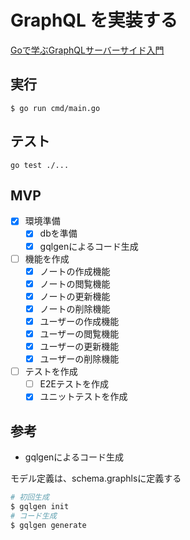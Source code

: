 # GraphQL を実装する

[Goで学ぶGraphQLサーバーサイド入門](https://zenn.dev/hsaki/books/golang-graphql)

## 実行

```
$ go run cmd/main.go
```

## テスト

```
go test ./...
```

## MVP

- [x] 環境準備
  - [x] dbを準備
  - [x] gqlgenによるコード生成 
- [ ] 機能を作成
  - [x] ノートの作成機能
  - [x] ノートの閲覧機能
  - [x] ノートの更新機能
  - [x] ノートの削除機能
  - [x] ユーザーの作成機能
  - [x] ユーザーの閲覧機能
  - [x] ユーザーの更新機能
  - [x] ユーザーの削除機能
- [ ] テストを作成
  - [ ] E2Eテストを作成
  - [x] ユニットテストを作成

## 参考

- gqlgenによるコード生成

モデル定義は、schema.graphlsに定義する

```bash
# 初回生成
$ gqlgen init
# コード生成
$ gqlgen generate
```
